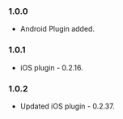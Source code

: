### 1.0.0

* Android Plugin added. 

### 1.0.1

* iOS plugin - 0.2.16.

### 1.0.2

* Updated iOS plugin - 0.2.37.